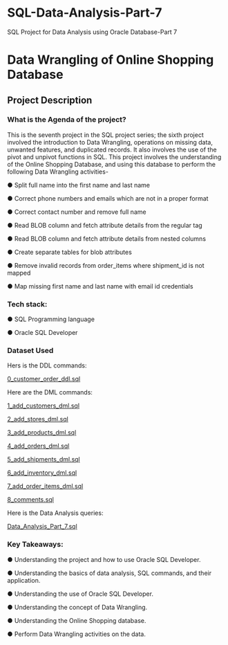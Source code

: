 # SQL-Data-Analysis-Part-7
SQL Project for Data Analysis using Oracle Database-Part 7

# Data Wrangling of Online Shopping Database

## Project Description

### What is the Agenda of the project? 

This is the seventh project in the SQL project series; the sixth project involved the introduction to Data Wrangling, operations on missing data, unwanted features, and duplicated records. It also involves the use of the pivot and unpivot functions in SQL. This project involves the understanding of the Online Shopping Database, and using this database to perform the following Data Wrangling activities-

● Split full name into the first name and last name

● Correct phone numbers and emails which are not in a proper format

● Correct contact number and remove full name

● Read BLOB column and fetch attribute details from the regular tag

● Read BLOB column and fetch attribute details from nested columns

● Create separate tables for blob attributes

● Remove invalid records from order_items where shipment_id is not mapped

● Map missing first name and last name with email id credentials


 

### Tech stack:  

● SQL Programming language

● Oracle SQL Developer



### Dataset Used

Hers is the DDL commands:

[0_customer_order_ddl.sql](https://github.com/Raghuraj-DataEngineer/SQL-Data-Analysis-Part-7/blob/main/0_customer_order_ddl.sql)

Here are the DML commands:

[1_add_customers_dml.sql](https://github.com/Raghuraj-DataEngineer/SQL-Data-Analysis-Part-7/blob/main/1_add_customers_dml.sql)

[2_add_stores_dml.sql](https://github.com/Raghuraj-DataEngineer/SQL-Data-Analysis-Part-7/blob/main/2_add_stores_dml.sql)

[3_add_products_dml.sql](https://github.com/Raghuraj-DataEngineer/SQL-Data-Analysis-Part-7/blob/main/3_add_products_dml.sql)

[4_add_orders_dml.sql](https://github.com/Raghuraj-DataEngineer/SQL-Data-Analysis-Part-7/blob/main/4_add_orders_dml.sql)

[5_add_shipments_dml.sql](https://github.com/Raghuraj-DataEngineer/SQL-Data-Analysis-Part-7/blob/main/5_add_shipments_dml.sql)

[6_add_inventory_dml.sql](https://github.com/Raghuraj-DataEngineer/SQL-Data-Analysis-Part-7/blob/main/6_add_inventory_dml.sql)

[7_add_order_items_dml.sql](https://github.com/Raghuraj-DataEngineer/SQL-Data-Analysis-Part-7/blob/main/7_add_order_items_dml.sql)

[8_comments.sql](https://github.com/Raghuraj-DataEngineer/SQL-Data-Analysis-Part-7/blob/main/8_comments.sql)




Here is the Data Analysis queries:

[Data_Analysis_Part_7.sql](https://github.com/Raghuraj-DataEngineer/SQL-Data-Analysis-Part-7/blob/main/Data_Analysis_Part_7.sql)




### Key Takeaways:

● Understanding the project and how to use Oracle SQL Developer.

● Understanding the basics of data analysis, SQL commands, and their application.

● Understanding the use of Oracle SQL Developer.

● Understanding the concept of Data Wrangling.

● Understanding the Online Shopping database.

● Perform Data Wrangling activities on the data.
